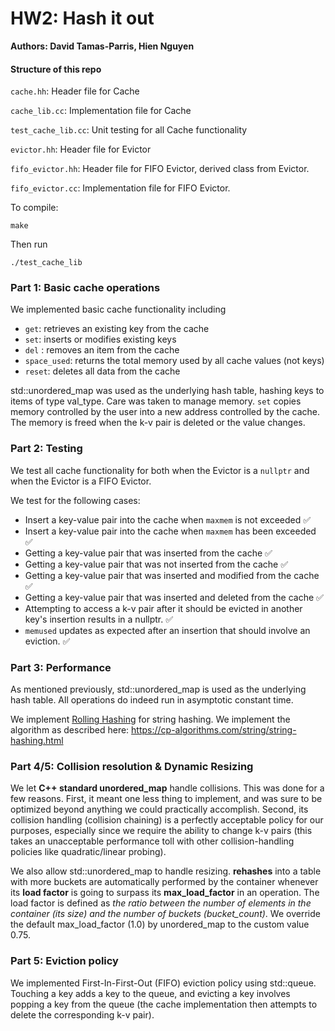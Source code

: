 # HW2: Hash it out

**Authors: David Tamas-Parris, Hien Nguyen**

#### Structure of this repo
`cache.hh`: Header file for Cache

`cache_lib.cc`: Implementation file for Cache

`test_cache_lib.cc`: Unit testing for all Cache functionality

`evictor.hh`: Header file for Evictor

`fifo_evictor.hh`: Header file for FIFO Evictor, derived class from Evictor.

`fifo_evictor.cc`: Implementation file for FIFO Evictor.

To compile:

```
make
```
Then run

```
./test_cache_lib
```

### Part 1: Basic cache operations


We implemented basic cache functionality including
- `get`: retrieves an existing key from the cache
- `set`: inserts or modifies existing keys
- `del` : removes an item from the cache
- `space_used`: returns the total memory used by all cache values (not keys)
- `reset`: deletes all data from the cache

std::unordered_map was used as the underlying hash table, hashing keys to items of type val_type. Care was taken to manage memory. `set` copies memory controlled by the user into a new address controlled by the cache. The memory is freed when the k-v pair is deleted or the value changes. 


### Part 2: Testing
We test all cache functionality for both when the Evictor is a `nullptr` and when the Evictor is a FIFO Evictor.

We test for the following cases:
- Insert a key-value pair into the cache when `maxmem` is not exceeded :white_check_mark:
- Insert a key-value pair into the cache when `maxmem` has been exceeded :white_check_mark:
- Getting a key-value pair that was inserted from the cache :white_check_mark:
- Getting a key-value pair that was not inserted from the cache :white_check_mark:
- Getting a key-value pair that was inserted and modified from the cache :white_check_mark:
- Getting a key-value pair that was inserted and deleted from the cache :white_check_mark:
- Attempting to access a k-v pair after it should be evicted in another key's insertion results in a nullptr. :white_check_mark:
- `memused` updates as expected after an insertion that should involve an eviction. :white_check_mark:

### Part 3: Performance
As mentioned previously, std::unordered_map is used as the underlying hash table. All operations do indeed run in asymptotic constant time. 

We implement [Rolling Hashing](https://en.wikipedia.org/wiki/Rolling_hash#Rabin-Karp_rolling_hash) for string hashing. We implement the algorithm as described here: https://cp-algorithms.com/string/string-hashing.html

### Part 4/5: Collision resolution & Dynamic Resizing
We let **C++ standard unordered_map** handle collisions. This was done for a few reasons. First, it meant one less thing to implement, and was sure to be optimized beyond anything we could practically accomplish. Second, its collision handling (collision chaining) is a perfectly acceptable policy for our purposes, especially since we require the ability to change k-v pairs (this takes an unacceptable performance toll with other collision-handling policies like quadratic/linear probing). 



We also allow std::unordered_map to handle resizing. **rehashes** into a table with more buckets are automatically performed by the container whenever its **load factor** is going to surpass its **max_load_factor** in an operation. The load factor is defined as *the ratio between the number of elements in the container (its size) and the number of buckets (bucket_count)*. We override the default max_load_factor (1.0) by unordered_map to the custom value 0.75. 



### Part 5: Eviction policy
We implemented First-In-First-Out (FIFO) eviction policy using std::queue. Touching a key adds a key to the queue, and evicting a key involves popping a key from the queue (the cache implementation then attempts to delete the corresponding k-v pair). 
